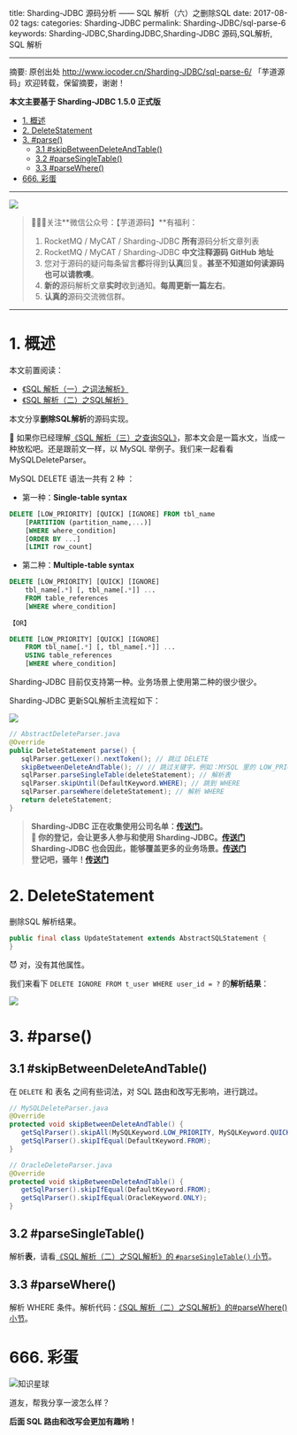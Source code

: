 title: Sharding-JDBC 源码分析 —— SQL 解析（六）之删除SQL
date: 2017-08-02
tags:
categories: Sharding-JDBC
permalink: Sharding-JDBC/sql-parse-6
keywords: Sharding-JDBC,ShardingJDBC,Sharding-JDBC 源码,SQL解析, SQL 解析

-------

摘要: 原创出处 http://www.iocoder.cn/Sharding-JDBC/sql-parse-6/ 「芋道源码」欢迎转载，保留摘要，谢谢！

**本文主要基于 Sharding-JDBC 1.5.0 正式版**  

- [1. 概述](http://www.iocoder.cn/Sharding-JDBC/sql-parse-6/)
- [2. DeleteStatement](http://www.iocoder.cn/Sharding-JDBC/sql-parse-6/)
- [3. #parse()](http://www.iocoder.cn/Sharding-JDBC/sql-parse-6/)
	- [3.1 #skipBetweenDeleteAndTable()](http://www.iocoder.cn/Sharding-JDBC/sql-parse-6/)
	- [3.2 #parseSingleTable()](http://www.iocoder.cn/Sharding-JDBC/sql-parse-6/)
	- [3.3 #parseWhere()](http://www.iocoder.cn/Sharding-JDBC/sql-parse-6/)
- [666. 彩蛋](http://www.iocoder.cn/Sharding-JDBC/sql-parse-6/)

-------

![](https://www.iocoder.cn/images/common/wechat_mp_2018_05_18.jpg)

> 🙂🙂🙂关注**微信公众号：【芋道源码】**有福利：
> 1. RocketMQ / MyCAT / Sharding-JDBC **所有**源码分析文章列表
> 2. RocketMQ / MyCAT / Sharding-JDBC **中文注释源码 GitHub 地址**
> 3. 您对于源码的疑问每条留言**都**将得到**认真**回复。**甚至不知道如何读源码也可以请教噢**。
> 4. **新的**源码解析文章**实时**收到通知。**每周更新一篇左右**。
> 5. **认真的**源码交流微信群。

-------

# 1. 概述

本文前置阅读：

* [《SQL 解析（一）之词法解析》](http://www.iocoder.cn/Sharding-JDBC/sql-parse-1/?self)
* [《SQL 解析（二）之SQL解析》](http://www.iocoder.cn/Sharding-JDBC/sql-parse-2/?self)

本文分享**删除SQL解析**的源码实现。

🙂 如果你已经理解[《SQL 解析（三）之查询SQL》](http://www.iocoder.cn/Sharding-JDBC/sql-parse-3/?self)，那本文会是一篇水文，当成一种放松吧。还是跟前文一样，以 MySQL 举例子。我们来一起看看 MySQLDeleteParser。

MySQL DELETE 语法一共有 2 种 ：

* 第一种：**Single-table syntax**

```SQL
DELETE [LOW_PRIORITY] [QUICK] [IGNORE] FROM tbl_name
    [PARTITION (partition_name,...)]
    [WHERE where_condition]
    [ORDER BY ...]
    [LIMIT row_count]
```

* 第二种：**Multiple-table syntax**

```SQL
DELETE [LOW_PRIORITY] [QUICK] [IGNORE]
    tbl_name[.*] [, tbl_name[.*]] ...
    FROM table_references
    [WHERE where_condition]
    
【OR】

DELETE [LOW_PRIORITY] [QUICK] [IGNORE]
    FROM tbl_name[.*] [, tbl_name[.*]] ...
    USING table_references
    [WHERE where_condition]    
```

Sharding-JDBC 目前仅支持第一种。业务场景上使用第二种的很少很少。

Sharding-JDBC 更新SQL解析主流程如下：

![](http://www.iocoder.cn/images/Sharding-JDBC/2017_08_02/01.png)

```Java
// AbstractDeleteParser.java
@Override
public DeleteStatement parse() {
   sqlParser.getLexer().nextToken(); // 跳过 DELETE
   skipBetweenDeleteAndTable(); // // 跳过关键字，例如：MYSQL 里的 LOW_PRIORITY、IGNORE 和 FROM
   sqlParser.parseSingleTable(deleteStatement); // 解析表
   sqlParser.skipUntil(DefaultKeyword.WHERE); // 跳到 WHERE
   sqlParser.parseWhere(deleteStatement); // 解析 WHERE
   return deleteStatement;
}
```

> **Sharding-JDBC 正在收集使用公司名单：[传送门](https://github.com/dangdangdotcom/sharding-jdbc/issues/234)。  
> 🙂 你的登记，会让更多人参与和使用 Sharding-JDBC。[传送门](https://github.com/dangdangdotcom/sharding-jdbc/issues/234)  
> Sharding-JDBC 也会因此，能够覆盖更多的业务场景。[传送门](https://github.com/dangdangdotcom/sharding-jdbc/issues/234)  
> 登记吧，骚年！[传送门](https://github.com/dangdangdotcom/sharding-jdbc/issues/234)**

# 2. DeleteStatement

删除SQL 解析结果。

```Java
public final class UpdateStatement extends AbstractSQLStatement {
}
```

😈 对，没有其他属性。

我们来看下 `DELETE IGNORE FROM t_user WHERE user_id = ?` 的**解析结果**：

![](http://www.iocoder.cn/images/Sharding-JDBC/2017_08_02/02.png)

# 3. #parse()

## 3.1 #skipBetweenDeleteAndTable()

在 `DELETE` 和 表名 之间有些词法，对 SQL 路由和改写无影响，进行跳过。

```Java
// MySQLDeleteParser.java
@Override
protected void skipBetweenDeleteAndTable() {
   getSqlParser().skipAll(MySQLKeyword.LOW_PRIORITY, MySQLKeyword.QUICK, MySQLKeyword.IGNORE);
   getSqlParser().skipIfEqual(DefaultKeyword.FROM);
}

// OracleDeleteParser.java
@Override
protected void skipBetweenDeleteAndTable() {
   getSqlParser().skipIfEqual(DefaultKeyword.FROM);
   getSqlParser().skipIfEqual(OracleKeyword.ONLY);
}
```

## 3.2 #parseSingleTable()

解析**表**，请看[《SQL 解析（二）之SQL解析》的 `#parseSingleTable()` 小节](http://www.iocoder.cn/Sharding-JDBC/sql-parse-2/?self)。

## 3.3 #parseWhere()

解析 WHERE 条件。解析代码：[《SQL 解析（二）之SQL解析》的#parseWhere()小节](http://www.iocoder.cn/Sharding-JDBC/sql-parse-2/?self)。

# 666. 彩蛋

![知识星球](http://www.iocoder.cn/images/Architecture/2017_12_29/01.png)

道友，帮我分享一波怎么样？

**后面 SQL 路由和改写会更加有趣哟！**

